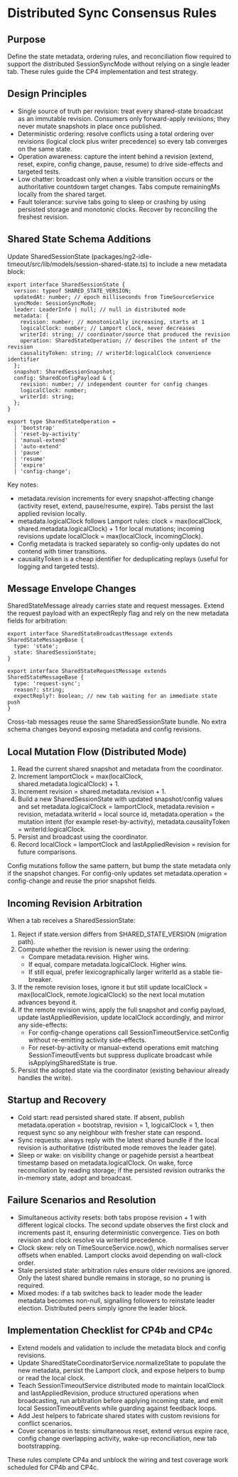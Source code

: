 # Distributed Sync Consensus Rules

## Purpose
Define the state metadata, ordering rules, and reconciliation flow required to support the distributed SessionSyncMode without relying on a single leader tab. These rules guide the CP4 implementation and test strategy.

## Design Principles
- Single source of truth per revision: treat every shared-state broadcast as an immutable revision. Consumers only forward-apply revisions; they never mutate snapshots in place once published.
- Deterministic ordering: resolve conflicts using a total ordering over revisions (logical clock plus writer precedence) so every tab converges on the same state.
- Operation awareness: capture the intent behind a revision (extend, reset, expire, config change, pause, resume) to drive side-effects and targeted tests.
- Low chatter: broadcast only when a visible transition occurs or the authoritative countdown target changes. Tabs compute remainingMs locally from the shared target.
- Fault tolerance: survive tabs going to sleep or crashing by using persisted storage and monotonic clocks. Recover by reconciling the freshest revision.

## Shared State Schema Additions
Update SharedSessionState (packages/ng2-idle-timeout/src/lib/models/session-shared-state.ts) to include a new metadata block:

    export interface SharedSessionState {
      version: typeof SHARED_STATE_VERSION;
      updatedAt: number; // epoch milliseconds from TimeSourceService
      syncMode: SessionSyncMode;
      leader: LeaderInfo | null; // null in distributed mode
      metadata: {
        revision: number; // monotonically increasing, starts at 1
        logicalClock: number; // Lamport clock, never decreases
        writerId: string; // coordinator/source that produced the revision
        operation: SharedStateOperation; // describes the intent of the revision
        causalityToken: string; // writerId:logicalClock convenience identifier
      };
      snapshot: SharedSessionSnapshot;
      config: SharedConfigPayload & {
        revision: number; // independent counter for config changes
        logicalClock: number;
        writerId: string;
      };
    }

    export type SharedStateOperation =
      | 'bootstrap'
      | 'reset-by-activity'
      | 'manual-extend'
      | 'auto-extend'
      | 'pause'
      | 'resume'
      | 'expire'
      | 'config-change';

Key notes:
- metadata.revision increments for every snapshot-affecting change (activity reset, extend, pause/resume, expire). Tabs persist the last applied revision locally.
- metadata.logicalClock follows Lamport rules: clock = max(localClock, shared.metadata.logicalClock) + 1 for local mutations; incoming revisions update localClock = max(localClock, incomingClock).
- Config metadata is tracked separately so config-only updates do not contend with timer transitions.
- causalityToken is a cheap identifier for deduplicating replays (useful for logging and targeted tests).

## Message Envelope Changes
SharedStateMessage already carries state and request messages. Extend the request payload with an expectReply flag and rely on the new metadata fields for arbitration:

    export interface SharedStateBroadcastMessage extends SharedStateMessageBase {
      type: 'state';
      state: SharedSessionState;
    }

    export interface SharedStateRequestMessage extends SharedStateMessageBase {
      type: 'request-sync';
      reason?: string;
      expectReply?: boolean; // new tab waiting for an immediate state push
    }

Cross-tab messages reuse the same SharedSessionState bundle. No extra schema changes beyond exposing metadata and config revisions.

## Local Mutation Flow (Distributed Mode)
1. Read the current shared snapshot and metadata from the coordinator.
2. Increment lamportClock = max(localClock, shared.metadata.logicalClock) + 1.
3. Increment revision = shared.metadata.revision + 1.
4. Build a new SharedSessionState with updated snapshot/config values and set metadata.logicalClock = lamportClock, metadata.revision = revision, metadata.writerId = local source id, metadata.operation = the mutation intent (for example reset-by-activity), metadata.causalityToken = writerId:logicalClock.
5. Persist and broadcast using the coordinator.
6. Record localClock = lamportClock and lastAppliedRevision = revision for future comparisons.

Config mutations follow the same pattern, but bump the state metadata only if the snapshot changes. For config-only updates set metadata.operation = config-change and reuse the prior snapshot fields.

## Incoming Revision Arbitration
When a tab receives a SharedSessionState:
1. Reject if state.version differs from SHARED_STATE_VERSION (migration path).
2. Compute whether the revision is newer using the ordering:
   - Compare metadata.revision. Higher wins.
   - If equal, compare metadata.logicalClock. Higher wins.
   - If still equal, prefer lexicographically larger writerId as a stable tie-breaker.
3. If the remote revision loses, ignore it but still update localClock = max(localClock, remote.logicalClock) so the next local mutation advances beyond it.
4. If the remote revision wins, apply the full snapshot and config payload, update lastAppliedRevision, update localClock accordingly, and mirror any side-effects:
   - For config-change operations call SessionTimeoutService.setConfig without re-emitting activity side-effects.
   - For reset-by-activity or manual-extend operations emit matching SessionTimeoutEvents but suppress duplicate broadcast while isApplyingSharedState is true.
5. Persist the adopted state via the coordinator (existing behaviour already handles the write).

## Startup and Recovery
- Cold start: read persisted shared state. If absent, publish metadata.operation = bootstrap, revision = 1, logicalClock = 1, then request sync so any neighbour with fresher state can respond.
- Sync requests: always reply with the latest shared bundle if the local revision is authoritative (distributed mode removes the leader gate).
- Sleep or wake: on visibility change or pagehide persist a heartbeat timestamp based on metadata.logicalClock. On wake, force reconciliation by reading storage; if the persisted revision outranks the in-memory state, adopt and broadcast.

## Failure Scenarios and Resolution
- Simultaneous activity resets: both tabs propose revision + 1 with different logical clocks. The second update observes the first clock and increments past it, ensuring deterministic convergence. Ties on both revision and clock resolve via writerId precedence.
- Clock skew: rely on TimeSourceService.now(), which normalises server offsets when enabled. Lamport clocks avoid depending on wall-clock order.
- Stale persisted state: arbitration rules ensure older revisions are ignored. Only the latest shared bundle remains in storage, so no pruning is required.
- Mixed modes: if a tab switches back to leader mode the leader metadata becomes non-null, signalling followers to reinstate leader election. Distributed peers simply ignore the leader block.

## Implementation Checklist for CP4b and CP4c
- Extend models and validation to include the metadata block and config revisions.
- Update SharedStateCoordinatorService.normalizeState to populate the new metadata, persist the Lamport clock, and expose helpers to bump or read the local clock.
- Teach SessionTimeoutService distributed mode to maintain localClock and lastAppliedRevision, produce structured operations when broadcasting, run arbitration before applying incoming state, and emit local SessionTimeoutEvents while guarding against feedback loops.
- Add Jest helpers to fabricate shared states with custom revisions for conflict scenarios.
- Cover scenarios in tests: simultaneous reset, extend versus expire race, config change overlapping activity, wake-up reconciliation, new tab bootstrapping.

These rules complete CP4a and unblock the wiring and test coverage work scheduled for CP4b and CP4c.
